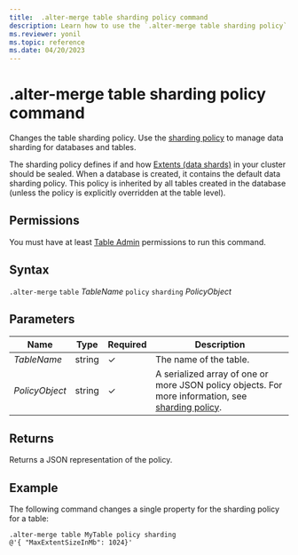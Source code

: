 ```yaml
---
title:  .alter-merge table sharding policy command
description: Learn how to use the `.alter-merge table sharding policy` command to change the table's sharding policy.
ms.reviewer: yonil
ms.topic: reference
ms.date: 04/20/2023
---
```

# .alter-merge table sharding policy command

Changes the table sharding policy. Use the [sharding policy](../management/shardingpolicy.md) to manage data sharding for databases and tables.  

The sharding policy defines if and how [Extents (data shards)](../management/extents-overview.md) in your cluster should be sealed. When a database is created, it contains the default data sharding policy. This policy is inherited by all tables created in the database (unless the policy is explicitly overridden at the table level).

## Permissions

You must have at least [Table Admin](access-control/role-based-access-control.md) permissions to run this command.

## Syntax

`.alter-merge` `table` *TableName* `policy` `sharding` *PolicyObject*

## Parameters

|Name|Type|Required|Description|
|--|--|--|--|
|*TableName*|string|&check;|The name of the table.|
|*PolicyObject*|string|&check;|A serialized array of one or more JSON policy objects. For more information, see [sharding policy](shardingpolicy.md).|

## Returns

Returns a JSON representation of the policy.

## Example

The following command changes a single property for the sharding policy for a table:

```kusto
.alter-merge table MyTable policy sharding 
@'{ "MaxExtentSizeInMb": 1024}'
```

